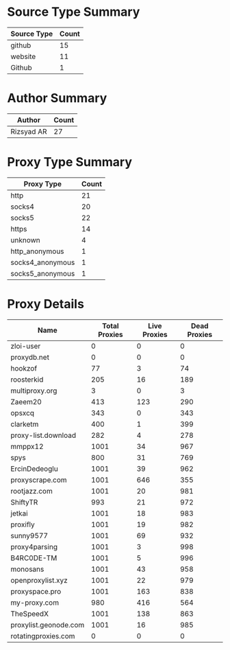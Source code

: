# Source Type Summary

| Source Type | Count |
|-------------|-------|
| github | 15 |
| website | 11 |
| Github | 1 |


# Author Summary

| Author | Count |
|--------|-------|
| Rizsyad AR | 27 |


# Proxy Type Summary

| Proxy Type | Count |
|------------|-------|
| http | 21 |
| socks4 | 20 |
| socks5 | 22 |
| https | 14 |
| unknown | 4 |
| http_anonymous | 1 |
| socks4_anonymous | 1 |
| socks5_anonymous | 1 |


# Proxy Details

| Name | Total Proxies | Live Proxies | Dead Proxies |
|------|---------------|--------------|---------------|
| zloi-user | 0 | 0 | 0 |
| proxydb.net | 0 | 0 | 0 |
| hookzof | 77 | 3 | 74 |
| roosterkid | 205 | 16 | 189 |
| multiproxy.org | 3 | 0 | 3 |
| Zaeem20 | 413 | 123 | 290 |
| opsxcq | 343 | 0 | 343 |
| clarketm | 400 | 1 | 399 |
| proxy-list.download | 282 | 4 | 278 |
| mmppx12 | 1001 | 34 | 967 |
| spys | 800 | 31 | 769 |
| ErcinDedeoglu | 1001 | 39 | 962 |
| proxyscrape.com | 1001 | 646 | 355 |
| rootjazz.com | 1001 | 20 | 981 |
| ShiftyTR | 993 | 21 | 972 |
| jetkai | 1001 | 18 | 983 |
| proxifly | 1001 | 19 | 982 |
| sunny9577 | 1001 | 69 | 932 |
| proxy4parsing | 1001 | 3 | 998 |
| B4RC0DE-TM | 1001 | 5 | 996 |
| monosans | 1001 | 43 | 958 |
| openproxylist.xyz | 1001 | 22 | 979 |
| proxyspace.pro | 1001 | 163 | 838 |
| my-proxy.com | 980 | 416 | 564 |
| TheSpeedX | 1001 | 138 | 863 |
| proxylist.geonode.com | 1001 | 16 | 985 |
| rotatingproxies.com | 0 | 0 | 0 |
